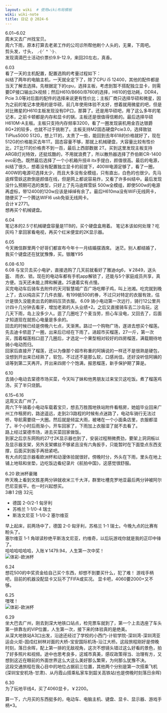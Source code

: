 ```yaml
---
layout: wiki  # 使用wiki布局模板
wiki: wiki-note
title: 日记 @ 2024-6
---
```


6.01~6.02  
周末又去广州找宝贝。  
周六下雨，原本打算去老弟工作的公司诊所帮他刷个人头的，无果，下周吧。  
剪头发，寸头，╭(╯^╰)╮  
发现滴滴巴士活动价票价9.9-12.9，来回20左右，真香。

6.03  
看了一天的主机配置，配置选购的考量过程如下：  
纠结了两年的电脑主机，一天就全定下了，除了CPU i5 12400，其他的配件都是当天了解去选择。先根据定下的cpu，选择主板，考虑到暂不搭配独立显卡，则需要DP接口输出2k视频；然后H610/B660/B760的选择，H610的低功耗，DDR4，Pcie 3.0等对后面的配件的选择来说更有性价比；主板厂商只选择华硕和微星，因为之前的笔记本使用的是华硕，前几年使用体验不太好，想着就用微星的吧，但是对比微星的H610主板发现没有DP口，那算了。还是用华硕吧，用了这么多年的笔记本，之前卡顿都是内存和显卡的锅，主板还是很值得信赖的。最后选择华硕H610M-A主板。主板只支持内存频率3200，看了一圈发现装机用金百达银爵8G*2的较多，也就不过于挑剔了。主板支持M2固态硬盘Pcie3.0，选择致钛TiPlus5000 512G，想上1T的，太贵了一些，能回到去年618的价格就好了，现在512G的价格能买去年1T。固态容量不够，那就上机械硬盘，大容量比较有性价比，2T比1T的价格贵不到一百，最后上西部数据 2T。买到这里发现主板支持ARGB灯光特效，还挺炫酷的，不用就浪费了，所以散热器选择了乔伯斯CR-1400 evo彩色。既然最后选择了一个小机箱升技i8 itx手提白，颜值很高。最后的电源，纠结了很久，想着没有配置独立显卡的前提下，400W电源足够了，看了一圈，400W的电源可选择太少，而且大多没有全模组，只有直出，白色的也很少。先马逾辉雪妖这款倒是颜值在线，但是网上都说容易炸，又看了许多纠结中。最后发现没什么预期可选的类型，只好上了先马逾辉雪妖 500w全模组，即使500w的电源再虚标，带12400的120w应该是绰绰有余了。最后H610ma没有WiFi无线网卡，随便买了一个腾达WIFI6 usb免驱无线网卡。  
合计￥2771。  
想再买个机械键盘。

6.04  
笔记本的2.5寸机械硬盘容量是1TB的，买个硬盘盒用着。
笔记本该如何处理？吃灰吗？拿回家看电视，再买个红米便宜的2K显示器。

6.05  
今天微信群里两个好哥们都宣布今年十一月结婚摆酒席。
迷茫。别人都结婚了，我买个键盘还在犹犹豫豫，买。银雕Y95

6.08-6.10  
6.08 与宝贝去买小电驴，直接选购了几天前就看好了雅迪dg6，￥2849，送头盔、 雨衣、锁。现在的电动车都有手机app解锁了，还能与5个家庭成员共享，真方便。当天还未能上牌和解速。25速着实有点慢。  
买完电动车后骑车去附件的天河智慧城广百广场吃椰子鸡，叫上池湘。吃完就到晚上了，去以纯店买了几件衣服，有199抵500的券，不过只对特定的衣服有效，估计是很久没能卖出去的断码压货衣服。
6.09 骑小电动第一次远行，骑行12公里共计四十几分钟去看牙，增加老弟的人头业绩+2。之后又直接骑车去二沙岛玩，这几天下雨，岛上没多少人。逛了几圈吃了个麦当劳，担心车没电，又回去了，后面才知道现在就担心电量是多余的。  
回去的时候已经是傍晚六七点，天渐黑。路过一个购物广场，遂进去想买个榴莲。先去迪卡侬逛了一圈，出来后已经在下雨了。进超市买榴莲，27一斤，第一次买，围着榴莲档口逛了几圈后，才选定一个果型相对较好的四房榴莲，满载期待地骑小电动而归。  
回家后直接开了榴莲，还以为像那个超市称重的阿姨说的一样还不是很熟是硬包，没想到开出来已经熟了，软包，不过还不是那么软，口感尚佳。还好没听信阿姨的话等到第二天再开。开出来四房个个饱满，报恩榴莲，新手保护期了算是。  

6.10   
去骑小电动去棠德市场买菜，今天叫了妹和他男朋友过来宝贝这吃饭。煮了榴莲鸡汤，买了半只烧鹅。

6.15~6.16  
这周又去广州了。  
周六下午骑着小电动车载着宝贝，想去万胜围地铁站附件看租房，她姐毕业回来广州工作租房的，路途遥远，走到2/3路程的时候有点迷路了，电动车骑行无法过桥，导航需要绕一大圈。然后就是倾盆大雨，被堵在一个小面条店里，衣服都湿了。半个小时后雨渐小，开车回家了，下雨加上衣服湿了就不去看了。  
路上经过棠德市场，进去买菜回家做饭。  
到家之后京东网购的27寸2K显示器也到了，安装过程稍微费劲，要架上洞洞板以及显示器支架，另外支架螺丝不够紧且没有六角扳手，只能暂时在下面垫点东西支撑，后面买到扳手再扭紧吧。  
有大点的显示器看欧洲杯和动漫体验就很好。傍晚时分，外头在下雨，里头在地上铺上地毯和坐垫，边吃饭边看纪录片《航拍中国》，这感觉很舒服。

6.20 欧洲杯豪赌  
昨天晚上看到文胜差两分钟就收米三千大洋，群里吐槽克罗地亚最后两分钟被阿尔巴尼亚扳平。也一时兴起想买。  
3串1  2倍  32元
- 德国 2-0/2-1 匈牙利
- 苏格兰 1-1/0-4 瑞士
- 斯洛文尼亚 1-1/0-2 塞尔维亚  
  
早上起床，前两场中了，德国 2-0 匈牙利，苏格兰 1-1 瑞士。今晚九点的比赛有盼头了。  
塞尔维亚 1-1 角球读秒绝平斯洛文尼亚，约维奇，以后玩游戏你就是我的正印中锋了。  
哈哈哈哈哈哈，入账￥1479.94，人生第一次中奖！  
![体彩-欧洲杯](zhonjiang.jpg)

 
6.24   
想花500的中奖资金给自己买个东西，却想不到要买什么，犯了难！
游戏手柄吧，目前的机器没配显卡又玩不了FIFA或实况。
显卡吧，4060要2000+又不够。

6.25  
嘿嘿！  
![体彩-欧洲杯](zhonjiang2.png)

6.29  
坐大巴去广州，刚去到深大地铁口站点，检完票车就到了，第一个上去选座了车头第一排靠左的VIP位置，人生第一次，接下来的体验真的是绝美。  
从深大地铁站A3口出发，沿途还经过了学校的小西门-计软学院-深圳湾-深圳湾亚运会火炬-固戍红树林对面的大桥-宝安国际机场-沿江大桥。这段旅程刚好是傍晚时刻，落日余晖，配上第一排的无敌视角，这次不想镜头错过这么好看的景色，拍了好多照片和视频。途中也思考良多，这城市真美，感叹政策得当、治理有方，又想到这近在眼前的外面世界这么大这么美好那么繁荣，为何那么犹豫不决。  
这段交通旅程在我心目中的地位占据前三位置，其他两个分别是第一次搭乘飞机(深圳宝安机场-甘肃)、从丹霞山搭乘私家车到韶关高铁站(也是傍晚时刻落日余晖)  

6.30  
为了玩地平线4，买了4060显卡，￥2200。

算一下，六月买的东西挺多的，电动车、电脑主机、键盘、显卡、显示器、游戏手柄*3。
